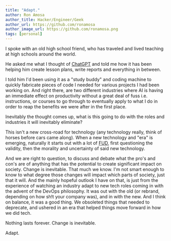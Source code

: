 ```yaml
---
title: "Adapt."
author: Ron Amosa
author_title: Hacker/Engineer/Geek
author_url: https://github.com/ronamosa
author_image_url: https://github.com/ronamosa.png
tags: [personal]
---
```


I spoke with an old high school friend, who has traveled and lived teaching at high schools around the world.

He asked me what I thought of [ChatGPT](https://chat.openai.com/chat) and told me how it has been helping him create lesson plans, write reports and everything in between.

I told him I'd been using it as a "study buddy" and coding machine to quickly fabricate pieces of code I needed for various projects I had been working on. And right there, are two different industries where AI is having an immediate effect on productivity without a great deal of fuss i.e. instructions, or courses to go through to eventually apply to what I do in order to reap the benefits we were after in the first place.

Inevitably the thought comes up, what is this going to do with the roles and industries it will inevitably eliminate?

This isn't a new cross-road for technology (any technology really, think of horses before cars came along). When a new technology and "era" is emerging, naturally it starts out with a lot of [FUD](https://en.wikipedia.org/wiki/Fear,_uncertainty,_and_doubt), first questioning the validity, then the morality and uncertainty of said new technology.

And we are right to question, to discuss and debate what the pro's and con's are of anything that has the potential to create significant impact on society. Change is inevitable. That much we know. I'm not smart enough to know to what degree those changes will impact which parts of society, just that it will. And the mainly hopeful outlook I have on that, is just from the experience of watching an industry adapt to new tech roles coming in with the advent of the DevOps philosophy. It was out with the old (or rebrand, depending on how sh!t your company was), and in with the new. And I think on balance, it was a good thing. We obsoleted things that needed to deprecate, and ushered in an era that helped things move forward in how we did tech.

Nothing lasts forever. Change is inevitable.

Adapt.
